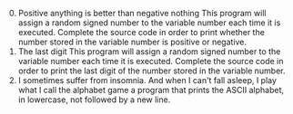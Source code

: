 0. Positive anything is better than negative nothing 
This program will assign a random signed number to the variable number each time it is executed. Complete the source code in order to print whether the number stored in the variable number is positive or negative.
1. The last digit 
This program will assign a random signed number to the variable number each time it is executed. Complete the source code in order to print the last digit of the number stored in the variable number.
2. I sometimes suffer from insomnia. And when I can't fall asleep, I play what I call the alphabet game 
a program that prints the ASCII alphabet, in lowercase, not followed by a new line.